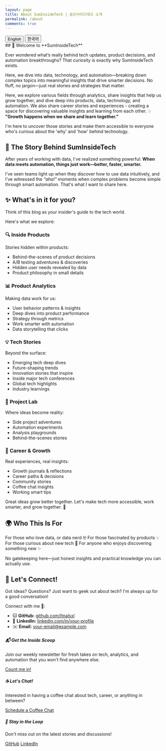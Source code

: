 ```yaml
---
layout: page
title: About SumInsideTech | 숨인사이드테크 소개
permalink: /about
comments: true
---
```


<div class="language-selector text-right mb-4">
  <button onclick="switchLanguage('en')" id="en-btn" class="btn btn-sm btn-outline-primary">English</button>
  <button onclick="switchLanguage('ko')" id="ko-btn" class="btn btn-sm btn-outline-primary">한국어</button>
</div>

<div id="content-en">

<div class="row justify-content-between">
<div class="col-md-8 pr-5">
## 👋 Welcome to **SumInsideTech**

Ever wondered what’s really behind tech updates, product decisions, and automation breakthroughs? That curiosity is exactly why SumInsideTech exists.

Here, we dive into data, technology, and automation—breaking down complex topics into meaningful insights that drive smarter decisions. No fluff, no jargon—just real stories and strategies that matter.

Here, we explore various fields through analytics, share insights that help us grow together, and dive deep into products, data, technology, and automation. We also share career stories and experiences - creating a space for discovering valuable insights and learning from each other.
💡 **"Growth happens when we share and learn together."**

I'm here to uncover those stories and make them accessible to everyone who's curious about the 'why' and 'how' behind technology.

## 🚀 **The Story Behind SumInsideTech**
After years of working with data, I've realized something powerful:
**When data meets automation, things just work—better, faster, smarter.**


I've seen teams light up when they discover how to use data intuitively, and I've witnessed the *"aha!"* moments when complex problems become simple through smart automation. That's what I want to share here.

## ✨ **What's in it for you?**
Think of this blog as your insider's guide to the tech world. 

Here's what we explore:

### 🔍 **Inside Products**
Stories hidden within products:
- Behind-the-scenes of product decisions
- A/B testing adventures & discoveries
- Hidden user needs revealed by data
- Product philosophy in small details

### 📊 **Product Analytics**
Making data work for us:
- User behavior patterns & insights
- Deep dives into product performance
- Strategy through metrics
- Work smarter with automation
- Data storytelling that clicks

### 💡 **Tech Stories**
Beyond the surface:
- Emerging tech deep dives
- Future-shaping trends
- Innovation stories that inspire
- Inside major tech conferences
- Global tech highlights
- Industry learnings

### 🔬 **Project Lab**
Where ideas become reality:
- Side project adventures
- Automation experiments
- Analysis playgrounds
- Behind-the-scenes stories

### 👤 **Career & Growth**
Real experiences, real insights:
- Growth journals & reflections
- Career paths & decisions
- Community stories
- Coffee chat insights
- Working smart tips

Great ideas grow better together. Let's make tech more accessible, work smarter, and grow together. 💫

## 🌍 **Who This Is For**

For those who love data, or data nerd 🤓
For those fascinated by products 💡
For those curious about new tech 🚀
For anyone who enjoys discovering something new ✨

No gatekeeping here—just honest insights and practical knowledge you can actually use.

## 📩 **Let's Connect!**
Got ideas? Questions? Just want to geek out about tech? I'm always up for a good conversation!

Connect with me 🤝:
<ul>
  <li>🐱 <strong>GitHub:</strong> <a href="https://github.com/ltnalsxl" target="_blank">github.com/ltnalsxl</a></li>
  <li>💼 <strong>LinkedIn:</strong> <a href="https://linkedin.com/in/your-profile" target="_blank">linkedin.com/in/your-profile</a></li>
  <li>✉️ <strong>Email:</strong> <a href="mailto:your-email@example.com">your-email@example.com</a></li>
</ul>
</div>

<div class="col-md-4">
<div class="sticky-top sticky-top-80">
<h5>📬 Get the Inside Scoop</h5>
<p>Join our weekly newsletter for fresh takes on tech, analytics, and automation that you won't find anywhere else.</p>
<a target="_blank" href="#" class="btn btn-primary">Count me in!</a>

<h5>☕ Let's Chat!</h5>
<p>Interested in having a coffee chat about tech, career, or anything in between?</p>
<a href="mailto:fltnadls1011@gmail.com?subject=Coffee%20Chat%20Request&body=Hi%20Sumin%2C%0A%0AI'd%20love%20to%20have%20a%20coffee%20chat%20with%20you!%0A%0AWhat%20I'd%20like%20to%20discuss%3A%0A-%20%0A%0AAbout%20me%3A%0A-%20" class="btn btn-outline-primary mb-4">Schedule a Coffee Chat</a>

<h5 class="mt-5">🌟 Stay in the Loop</h5>
<p>Don't miss out on the latest stories and discussions!</p>
<div class="social-links">
    <a target="_blank" href="https://github.com/ltnalsxl" class="btn btn-dark"><i class="fab fa-github"></i> GitHub</a> 
    <a target="_blank" href="https://linkedin.com/in/your-profile" class="btn btn-primary"><i class="fab fa-linkedin"></i> LinkedIn</a>
</div>
</div>
</div>
</div></div>

<div id="content-ko" style="display: none;">


<div class="row justify-content-between">
<div class="col-md-8 pr-5">
## 👋 안녕하세요, 숨인사이드테크입니다!


기술 업데이트, 제품 전략, 자동화 혁신 뒤에는 어떤 이야기가 숨어 있을까요? 그 호기심을 이곳 **숨인사이드테크**에서 풀어가 보려고 해요.
이곳은 기술과 데이터, 그리고 자동화의 세계를 더 깊이 들여다보고 이야기 나누는 곳이자, 분석 관점으로 다양한 분야를 탐색하고, 함께 성장하는 인사이트를 나누며, 프로덕트, 데이터, 기술, 자동화의 세계를 더 깊이 들여다보는 공간이에요.

누구나 쉽게 이해하고 활용할 수 있도록, 가치 있는 이야기들을 발견하고 서로에게 배우는 여정을 함께해요.
이곳은 💡 **"함께 나누고 배우며 성장하는 곳"** 입니다.

## 🚀 **숨인사이드테크를 시작한 이유**
데이터와 프로덕트 분야에서 일하면서 깨달은 게 있어요. 데이터를 제대로 이해하고 스마트한 자동화를 더하면 정말 놀라운 일이 일어난다는 거죠. 

팀원들이 데이터를 직관적으로 이해하고 활용하게 되었을 때의 그 빛나는 순간들, 복잡해 보이던 문제가 자동화를 통해 간단해지는 순간들... 이런 경험들을 나누고 싶었어요.

### ✨ **이런 이야기들을 나눠요**

### 🔍 **Inside Products**
제품 속에는 늘 흥미로운 이야기가 숨어있죠:
- 제품 결정 뒤에 숨은 재미있는 이야기
- A/B 테스트로 발견한 특별한 순간들
- 데이터로 찾아낸 숨겨진 사용자 니즈
- 작은 디테일 속 제품 철학 이야기

### 📊 **Product Analytics**
데이터가 복잡할 필요는 없어요. 인사이트를 발견하는 여정을 함께해요:
- 사용자 행동 패턴 탐색하기
- 제품 성과 분석 이야기
- 지표로 읽는 제품 전략
- 분석 자동화로 일 잘하기

### 💡 **Tech Stories**
기술 너머의 이야기를 들려드려요:
- 새로운 기술 톺아보기
- 미래를 바꿀 테크 트렌드
- 영감을 주는 혁신 사례
- 글로벌 테크 컨퍼런스 인사이트
- 업계 트렌드와 인사이트

### 🔬 **Project Lab**
실험하고 배우는 공간:
- 사이드 프로젝트 이야기
- 자동화 실험실
- 데이터 분석 프로젝트
- 실험의 비하인드 스토리

### 👤 **Career & Growth**
서로의 경험에서 배워요:
- 성장 일지와 회고록
- 커리어 고민과 선택의 순간들
- 커뮤니티 활동과 밋업 이야기
- 실무에서 배운 작은 팁들

## 🌍 **이런 분들을 위한 공간이에요**

데이터가 재밌는 분들 🤓
프로덕트에 관심 많은 분들 💡
새로운 기술이 궁금한 분들 🚀
뭔가를 발견하는 게 즐거운 분들 ✨

어려운 이야기는 NO! 현장에서 바로 쓸 수 있는 인사이트와 꿀팁만 골라 담았어요.

## 📩 **함께 이야기해요!**
아이디어가 있으신가요? 궁금한 점이 있다면? 아니면 그냥 테크 이야기로 수다 떨고 싶으신가요? 언제든 환영입니다!

함께해요 🤝:
<ul>
  <li>🐱 <strong>GitHub:</strong> <a href="https://github.com/ltnalsxl" target="_blank">github.com/ltnalsxl</a></li>
  <li>💼 <strong>LinkedIn:</strong> <a href="https://linkedin.com/in/your-profile" target="_blank">linkedin.com/in/your-profile</a></li>
  <li>✉️ <strong>Email:</strong> <a href="mailto:fltnadls1011@gmail.com">fltnadls1011@gmail.com</a></li>
</ul>
</div>

<div class="col-md-4">
<div class="sticky-top sticky-top-80">
<h5>📬 위클리 인사이드</h5>
<p>매주 찾아가는 테크, 분석, 자동화 이야기를 받아보세요!</p>
<a target="_blank" href="#" class="btn btn-primary mb-4">소식 받기 📩</a>

<h5>☕ 커피챗 하실래요?</h5>
<p>테크, 커리어, 그 외 어떤 이야기든 함께 나누고 싶으시다면!</p>
<a href="mailto:fltnadls1011@gmail.com?subject=커피챗%20신청&body=안녕하세요%20수민님%2C%0A%0A커피챗을%20통해%20이야기%20나누고%20싶습니다!%0A%0A나누고%20싶은%20이야기%3A%0A-%20%0A%0A간단한%20자기소개%3A%0A-%20" class="btn btn-outline-primary mb-4">커피챗 신청하기</a>

<h5>🤝 Connect</h5>
<div class="social-links">
    <a target="_blank" href="https://github.com/ltnalsxl" class="btn btn-dark"><i class="fab fa-github"></i> GitHub</a> 
    <a target="_blank" href="https://linkedin.com/in/your-profile" class="btn btn-primary"><i class="fab fa-linkedin"></i> LinkedIn</a>
</div>
</div>
</div>
</div></div>
<script>
function switchLanguage(lang) {
  if (lang === 'en') {
    document.getElementById('content-en').style.display = 'block';
    document.getElementById('content-ko').style.display = 'none';
    document.getElementById('en-btn').classList.add('active');
    document.getElementById('ko-btn').classList.remove('active');
  } else {
    document.getElementById('content-en').style.display = 'none';
    document.getElementById('content-ko').style.display = 'block';
    document.getElementById('en-btn').classList.remove('active');
    document.getElementById('ko-btn').classList.add('active');
  }
}
</script>
